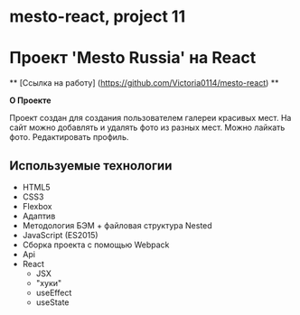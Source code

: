 # mesto-react, project 11

# Проект 'Mesto Russia' на React

** [Ссылка на работу] (https://github.com/Victoria0114/mesto-react) **

**О Проекте**

Проект создан для создания пользователем галереи красивых мест.
На сайт можно добавлять и удалять фото из разных мест. Можно лайкать фото. Редактировать профиль.

## Используемые технологии

- HTML5
- CSS3
- Flexbox
- Адаптив
- Методология БЭМ + файловая структура Nested
- JavaScript (ES2015)
- Сборка проекта с помощью Webpack
- Api
- React
  - JSX
  - "хуки"
  - useEffect
  - useState
